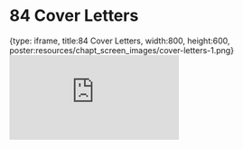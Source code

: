 # 84 Cover Letters
 
{type: iframe, title:84 Cover Letters, width:800, height:600, poster:resources/chapt_screen_images/cover-letters-1.png}
![](https://datatrail-jhu.github.io/DataTrail/no_toc/cover-letters-1.html)
 

 
